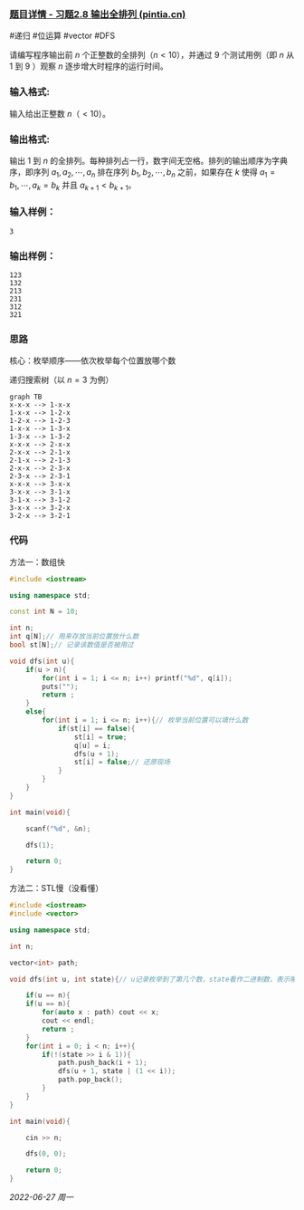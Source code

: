### [题目详情 - 习题2.8 输出全排列 (pintia.cn)](https://pintia.cn/problem-sets/434/problems/5811)

#递归 #位运算 #vector #DFS

请编写程序输出前 $n$ 个正整数的全排列$（n<10）$，并通过 $9$ 个测试用例（即 $n$ 从 $1$ 到 $9$ ）观察 $n$ 逐步增大时程序的运行时间。

### 输入格式:

输入给出正整数 $n（<10）$。

### 输出格式:

输出 $1$ 到 $n$ 的全排列。每种排列占一行，数字间无空格。排列的输出顺序为字典序，即序列 $a_1,a_2,⋯,a_n$ 排在序列 $b_1,b_2,⋯,b_n$ 之前，如果存在 $k$ 使得 $a_1=b_1,⋯,a_k=b_k$ 并且 $a_{k+1}<b_{k+1}$。

### 输入样例：

```in
3
```

### 输出样例：

```out
123
132
213
231
312
321
```

### 思路

核心：枚举顺序——依次枚举每个位置放哪个数

递归搜索树（以 $n = 3$ 为例）

```mermaid
graph TB
x-x-x --> 1-x-x
1-x-x --> 1-2-x
1-2-x --> 1-2-3
1-x-x --> 1-3-x
1-3-x --> 1-3-2
x-x-x --> 2-x-x
2-x-x --> 2-1-x
2-1-x --> 2-1-3
2-x-x --> 2-3-x
2-3-x --> 2-3-1
x-x-x --> 3-x-x
3-x-x --> 3-1-x
3-1-x --> 3-1-2
3-x-x --> 3-2-x
3-2-x --> 3-2-1
```



### 代码

方法一：数组快

```cpp
#include <iostream>

using namespace std;

const int N = 10;

int n;
int q[N];// 用来存放当前位置放什么数
bool st[N];// 记录该数值是否被用过

void dfs(int u){
    if(u > n){
        for(int i = 1; i <= n; i++) printf("%d", q[i]);
        puts("");
        return ;
    }
    else{
        for(int i = 1; i <= n; i++){// 枚举当前位置可以填什么数
            if(st[i] == false){
                st[i] = true;
                q[u] = i;
                dfs(u + 1);
                st[i] = false;// 还原现场
            }
        }
    }
}

int main(void){

    scanf("%d", &n);

    dfs(1);

    return 0;
}
```

方法二：STL慢（没看懂）

```cpp
#include <iostream>
#include <vector>

using namespace std;

int n;

vector<int> path;

void dfs(int u, int state){// u记录枚举到了第几个数，state看作二进制数，表示哪些数已经被使用过了

    if(u == n){
    if(u == n){
        for(auto x : path) cout << x;
        cout << endl;
        return ;
    }
    for(int i = 0; i < n; i++){
        if(!(state >> i & 1)){
            path.push_back(i + 1);
            dfs(u + 1, state | (1 << i));
            path.pop_back();
        }
    }
}

int main(void){

    cin >> n;

    dfs(0, 0);

    return 0;
}
```


*2022-06-27 周一*